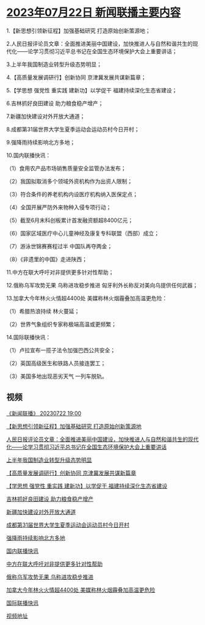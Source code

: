 # [2023年07月22日 新闻联播主要内容](https://tv.cctv.com/lm/xwlb/day/20230722.shtml)

1.【新思想引领新征程】加强基础研究 打造原始创新策源地；

2.人民日报评论员文章：全面推进美丽中国建设，加快推进人与自然和谐共生的现代化——论学习贯彻习近平总书记在全国生态环境保护大会上重要讲话；

3.上半年我国制造业转型升级态势明显；

4.【高质量发展调研行】创新协同 京津冀发展共谋新篇章；

5.【学思想 强党性 重实践 建新功】以学促干 福建持续深化生态省建设；

6.吉林抓好良田建设 助力粮食稳产增产；

7.新疆加快建设对外开放大通道；

8.成都第31届世界大学生夏季运动会运动员村今日开村；

9.强降雨持续影响北方多地；

10.国内联播快讯：

（1）食用农产品市场销售质量安全监管办法发布；

（2）我国拟取消多个领域外资机构作为出资人限制；

（3）符合条件的养老机构内设医疗机构纳入医保定点；

（4）全国开展严防外来物种入侵专项行动；

（5）截至6月末科创板累计首发融资额超8400亿元；

（6）国家区域医疗中心儿童神经及康复专科联盟（西部）成立；

（7）游泳世锦赛赛程过半 中国队再夺两金；

（8）《非遗里的中国》走进陕西；

11.中方在联大呼吁对非提供更多针对性帮助；

12.俄称乌军攻势无果 乌称进攻稳步推进 匈牙利外长称反对美向乌提供任何武器；

13.加拿大今年林火火情超4400处 美媒称林火烟霾叠加高温更危险：

（1）希腊热浪持续 林火蔓延；

（2）世界气象组织专家称极端高温或更频繁；

14.国际联播快讯：

（1）卢拉宣布一揽子法令加强巴西公共安全；

（2）英国高级医生和铁路人员接连罢工；

（3）美国多地出现恶劣天气 一列车脱轨。

## 视频

[《新闻联播》 20230722 19:00](https://tv.cctv.com/2023/07/22/VIDEgLSsBPRVCh7ZllG1Zmkf230722.shtml)

[【新思想引领新征程】加强基础研究 打造原始创新策源地](https://tv.cctv.com/2023/07/22/VIDEXnemYYDjYNn7LS3wlacO230722.shtml)

[人民日报评论员文章：全面推进美丽中国建设，加快推进人与自然和谐共生的现代化——论学习贯彻习近平总书记在全国生态环境保护大会上重要讲话](https://tv.cctv.com/2023/07/22/VIDEIm2G2na1HhLiBxF5obk2230722.shtml)

[上半年我国制造业转型升级态势明显](https://tv.cctv.com/2023/07/22/VIDEpmBPJPojLKqci8VofGXE230722.shtml)

[【高质量发展调研行】创新协同 京津冀发展共谋新篇章](https://tv.cctv.com/2023/07/22/VIDE9E07jYzdJsHOQX073EDq230722.shtml)

[【学思想 强党性 重实践 建新功】以学促干 福建持续深化生态省建设](https://tv.cctv.com/2023/07/22/VIDEYJk5V3L0LSFHFsqJFYxl230722.shtml)

[吉林抓好良田建设 助力粮食稳产增产](https://tv.cctv.com/2023/07/22/VIDE8Gy0YTspBVqmr67KdLZu230722.shtml)

[新疆加快建设对外开放大通道](https://tv.cctv.com/2023/07/22/VIDEkCGeZDTXQapAiJ0k9diV230722.shtml)

[成都第31届世界大学生夏季运动会运动员村今日开村](https://tv.cctv.com/2023/07/22/VIDEqThf32lWWXZm1KB1ejgL230722.shtml)

[强降雨持续影响北方多地](https://tv.cctv.com/2023/07/22/VIDE57DVPj0BHalKgNeljvXQ230722.shtml)

[国内联播快讯](https://tv.cctv.com/2023/07/22/VIDEbmbIijQH2FRHkn4kr3Pe230722.shtml)

[中方在联大呼吁对非提供更多针对性帮助](https://tv.cctv.com/2023/07/22/VIDE2GbVeoMoGEDhxXoqJbSu230722.shtml)

[俄称乌军攻势无果 乌称进攻稳步推进](https://tv.cctv.com/2023/07/22/VIDEAyb4tXjSTPQs1yqlDSr0230722.shtml)

[加拿大今年林火火情超4400处 美媒称林火烟霾叠加高温更危险](https://tv.cctv.com/2023/07/22/VIDE35OkhxlsKEgFqa5ZyCEX230722.shtml)

[国际联播快讯](https://tv.cctv.com/2023/07/22/VIDEmQf6rVYrRn2xwZY81fYI230722.shtml)

[视频地址](https://tv.cctv.com/lm/xwlb/day/20230722.shtml) 

